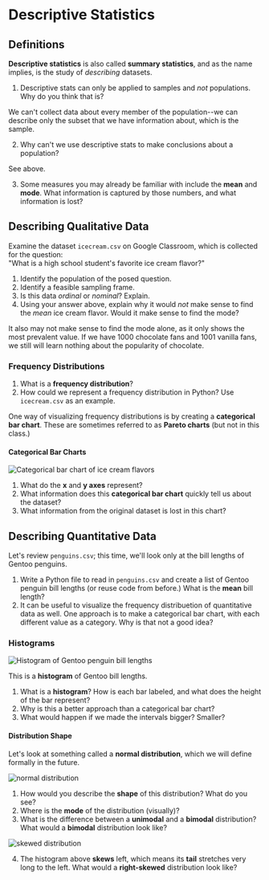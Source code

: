 # Descriptive Statistics

## Definitions
**Descriptive statistics** is also called **summary statistics**, and as the name implies, is the study of _describing_ datasets.

1. Descriptive stats can only be applied to samples and _not_ populations. Why do you think that is?

  We can't collect data about every member of the population--we can describe only the subset that we have information about, which is the sample.

2. Why can't we use descriptive stats to make conclusions about a population?
  
  See above.

3. Some measures you may already be familiar with include the **mean** and **mode**. What information is captured by those numbers, and what information is lost?

## Describing Qualitative Data
Examine the dataset `icecream.csv` on Google Classroom, which is collected for the question:  
"What is a high school student's favorite ice cream flavor?"

1. Identify the population of the posed question.
2. Identify a feasible sampling frame.
3. Is this data _ordinal_ or _nominal_? Explain.
4. Using your answer above, explain why it would _not_ make sense to find the _mean_ ice cream flavor. Would it make sense to find the mode?

  It also may not make sense to find the mode alone, as it only shows the most prevalent value. If we have 1000 chocolate fans and 1001 vanilla fans, we still will learn nothing about the popularity of chocolate. 

### Frequency Distributions
1. What is a **frequency distribution**?
2. How could we represent a frequency distribution in Python? Use `icecream.csv` as an example.

One way of visualizing frequency distributions is by creating a **categorical bar chart**. These are sometimes referred to as **Pareto charts** (but not in this class.)

#### Categorical Bar Charts
![Categorical bar chart of ice cream flavors](img/barchart.png)

1. What do the **x** and **y axes** represent?
2. What information does this **categorical bar chart** quickly tell us about the dataset?
3. What information from the original dataset is lost in this chart?

## Describing Quantitative Data
Let's review `penguins.csv`; this time, we'll look only at the bill lengths of Gentoo penguins.

1. Write a Python file to read in `penguins.csv` and create a list of Gentoo penguin bill lengths (or reuse code from before.) What is the **mean** bill length?
2. It can be useful to visualize the frequency distribuetion of quantitative data as well. One approach is to make a categorical bar chart, with each different value as a category. Why is that not a good idea?

### Histograms
![Histogram of Gentoo penguin bill lengths](img/histogram.png)

This is a **histogram** of Gentoo bill lengths.

1. What is a **histogram**? How is each bar labeled, and what does the height of the bar represent?
2. Why is this a better approach than a categorical bar chart?
3. What would happen if we made the intervals bigger? Smaller?

#### Distribution Shape
Let's look at something called a **normal distribution**, which we will define formally in the future.

![normal distribution](img/normal.jpeg)

1. How would you describe the **shape** of this distribution? What do you see?
2. Where is the **mode** of the distribution (visually)?
3. What is the difference between a **unimodal** and a **bimodal** distribution? What would a **bimodal** distribution look like?

![skewed distribution](img/skew.png)

4. The histogram above **skews** left, which means its **tail** stretches very long to the left. What would a **right-skewed** distribution look like?
